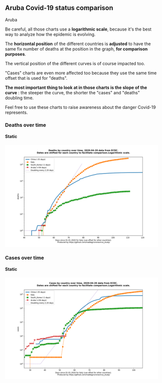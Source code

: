 ## Aruba Covid-19 status comparison 

Aruba



Be careful, all those charts use a **logarithmic scale**, because it's the best way to analyze how the epidemic is evolving.
 
The **horizontal position** of the different countries is **adjusted** to have the same fix number of deaths at the position in the graph, **for comparison purposes**.

The vertical position of the different curves is of course impacted too.

"Cases" charts are even more affected too because they use the same time offset that is used for "deaths".

**The most important thing to look at in those charts is the slope of the curve** : the steeper the curve, the shorter the "cases" and "deaths" doubling time.

Feel free to use these charts to raise awareness about the danger Covid-19 represents. 


 
### Deaths over time
 
#### Static
![Aruba covid-19 deaths static chart](https://raw.githubusercontent.com/madlag/coronavirus_study/master/notebooks/graphs/2020-04-20/countries/Aruba/2020-04-20_Aruba_deaths.png "Aruba covid-19 deaths static chart")   

 
### Cases over time
 
#### Static
![Aruba covid-19 cases static chart](https://raw.githubusercontent.com/madlag/coronavirus_study/master/notebooks/graphs/2020-04-20/countries/Aruba/2020-04-20_Aruba_cases.png "Aruba covid-19 cases static chart")   


